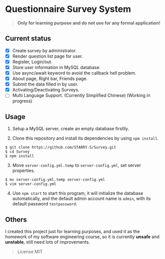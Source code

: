 # Questionnaire Survey System

> **Only for learning purpose and do not use for any formal application!**

## Current status

- [x] Create survey by administrator.
- [x] Render question list page for user.
- [x] Register, Login/out.
- [x] Store user information in MySQL database.
- [x] Use async/await keyword to avoid the callback hell problem.
- [x] About page, Right bar, Friends page.
- [x] Submit the data filled in by user.
- [x] Activating/Deactivating Surveys.
- [ ] Multi Language Support. (Currently Simplified Chinese)
(Working in progress)

## Usage

1. Setup a MySQL server, create an empty database firstlly.

2. Clone this repository and install its dependencies by using `npm install`.

``` shell
$ git clone https://github.com/STARRY-S/Survey.git
$ cd Survey
$ npm install
```

3. Move `server-config.yml.temp` to `server-config.yml`, set server properties.

``` shell
$ mv server-config.yml.temp server-config.yml
$ vim server-config.yml
```

4. Use `npm start` to start this program, it will initialize the database
automatically, and the default admin account name is `admin`, with its
default password `testpassword`.

## Others

I created this project just for learning purposes,
and used it as the homework of my software engineering course,
so it is currently **unsafe** and **unstable**, still need lots of improvements.

> License MIT
